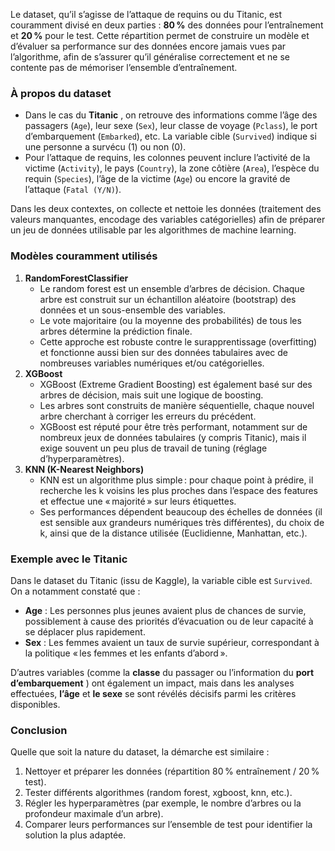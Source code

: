 Le dataset, qu’il s’agisse de l’attaque de requins ou du Titanic, est couramment divisé en deux parties : **80 %** des données pour l’entraînement et **20 %** pour le test. Cette répartition permet de construire un modèle et d’évaluer sa performance sur des données encore jamais vues par l’algorithme, afin de s’assurer qu’il généralise correctement et ne se contente pas de mémoriser l’ensemble d’entraînement.

### À propos du dataset

* Dans le cas du  **Titanic** , on retrouve des informations comme l’âge des passagers (`Age`), leur sexe (`Sex`), leur classe de voyage (`Pclass`), le port d’embarquement (`Embarked`), etc. La variable cible (`Survived`) indique si une personne a survécu (1) ou non (0).
* Pour l’attaque de requins, les colonnes peuvent inclure l’activité de la victime (`Activity`), le pays (`Country`), la zone côtière (`Area`), l’espèce du requin (`Species`), l’âge de la victime (`Age`) ou encore la gravité de l’attaque (`Fatal (Y/N)`).

Dans les deux contextes, on collecte et nettoie les données (traitement des valeurs manquantes, encodage des variables catégorielles) afin de préparer un jeu de données utilisable par les algorithmes de machine learning.

### Modèles couramment utilisés

1. **RandomForestClassifier**
   * Le random forest est un ensemble d’arbres de décision. Chaque arbre est construit sur un échantillon aléatoire (bootstrap) des données et un sous-ensemble des variables.
   * Le vote majoritaire (ou la moyenne des probabilités) de tous les arbres détermine la prédiction finale.
   * Cette approche est robuste contre le surapprentissage (overfitting) et fonctionne aussi bien sur des données tabulaires avec de nombreuses variables numériques et/ou catégorielles.
2. **XGBoost**
   * XGBoost (Extreme Gradient Boosting) est également basé sur des arbres de décision, mais suit une logique de boosting.
   * Les arbres sont construits de manière séquentielle, chaque nouvel arbre cherchant à corriger les erreurs du précédent.
   * XGBoost est réputé pour être très performant, notamment sur de nombreux jeux de données tabulaires (y compris Titanic), mais il exige souvent un peu plus de travail de tuning (réglage d’hyperparamètres).
3. **KNN (K-Nearest Neighbors)**
   * KNN est un algorithme plus simple : pour chaque point à prédire, il recherche les k voisins les plus proches dans l’espace des features et effectue une « majorité » sur leurs étiquettes.
   * Ses performances dépendent beaucoup des échelles de données (il est sensible aux grandeurs numériques très différentes), du choix de k, ainsi que de la distance utilisée (Euclidienne, Manhattan, etc.).

### Exemple avec le Titanic

Dans le dataset du Titanic (issu de Kaggle), la variable cible est `Survived`. On a notamment constaté que :

* **Age** : Les personnes plus jeunes avaient plus de chances de survie, possiblement à cause des priorités d’évacuation ou de leur capacité à se déplacer plus rapidement.
* **Sex** : Les femmes avaient un taux de survie supérieur, correspondant à la politique « les femmes et les enfants d’abord ».

D’autres variables (comme la **classe** du passager ou l’information du  **port d’embarquement** ) ont également un impact, mais dans les analyses effectuées, **l’âge** et **le sexe** se sont révélés décisifs parmi les critères disponibles.

### Conclusion

Quelle que soit la nature du dataset, la démarche est similaire :

1. Nettoyer et préparer les données (répartition 80 % entraînement / 20 % test).
2. Tester différents algorithmes (random forest, xgboost, knn, etc.).
3. Régler les hyperparamètres (par exemple, le nombre d’arbres ou la profondeur maximale d’un arbre).
4. Comparer leurs performances sur l’ensemble de test pour identifier la solution la plus adaptée.
